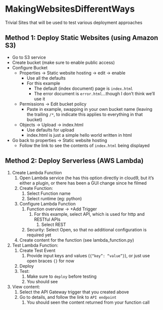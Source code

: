 # MakingWebsitesDifferentWays
Trivial Sites that will be used to test various deployment approaches

## Method 1: Deploy Static Websites (using Amazon S3)
- Go to S3 service
- Create bucket (make sure to enable public access)
- Configure Bucket
    - Properties → Static website hosting → edit → enable 
        - Use all the defaults
        - For this example
            - The default (index document) page is `index.html`
            - The error document is `error.html`...though I don’t think we’ll use it
    - Permissions → Edit bucket policy
        - Paste in example, swapping in your own bucket name (leaving the trailing `/*`, to indicate this applies to everything in that bucket)
    - Objects → Upload → index.html
        - Use defaults for upload
        - index.html is just a simple hello world written in html
- Go back to properties → Static website hosting
    - Follow the link to see the contents of `index.html` being displayed

## Method 2: Deploy Serverless (AWS Lambda)
1) Create Lambda Function
    1) Open Lambda service (he has this option directly in cloud9, but it’s either a plugin, or there has been a GUI change since he filmed 
    2) Create Function:
        1) Select Function name
        2) Select runtime (eg: python)
    3) Configure Lambda Function
        1) Function overview → +Add Trigger
            1) For this example, select API, which is used for http and RESTful APIs
                1) Select REST
        2) Security: Select Open, so that no additional configuration is required yet
    4) Create content for the function (see lambda_function.py)
2) Test Lambda Function:
    1) Create Test Event
        1) Provide input keys and values (`{“key”: “value”}`), or just use open braces `{}` for now
    2) Deploy
    3) Test: 
        1) Make sure to `deploy` before testing
        2) You should see 
3) View content:
    1) Select the API Gateway trigger that you created above
    2) Go to details, and follow the link to `API endpoint`
        1) You should seen the content returned from your function call
